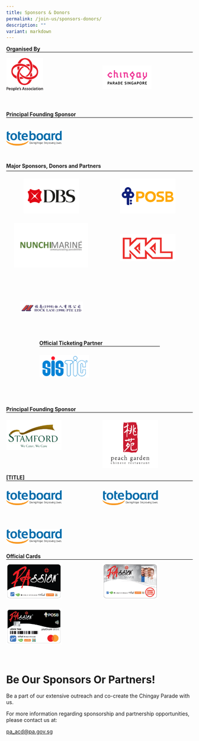 ```yaml
---
title: Sponsors & Donors
permalink: /join-us/sponsors-donors/
description: ""
variant: markdown
---
```

<div style="margin: 0 auto; display: grid; grid-gap: 1rem; grid-template-columns: repeat(auto-fit, minmax(325px,1fr));">
   
  <div style="text-align: left;">
        <b>Organised By</b>
        <div style="margin: 0 auto; display: grid; grid-gap: 1rem; grid-template-columns: repeat(auto-fit, minmax(161px,1fr));border-top: 1px solid black; padding-top:2%;">
            <div style="text-align: left;padding-top:5px;"><img src="/images/Sponsors%20&amp;%20Donors/pa-14-october-2019-18-19-28.png" alt="People's Association" style="width:100px;float:left;"> </div>
            <div style="text-align: left; padding-top: 10%;"><img src="/images/Sponsors%20&amp;%20Donors/chingay-(black)-31-october-2021-11-10-19.png" alt="Chingay Parade Singapore" style="width: 133px; float: left;"> </div>
            <div style="text-align: left; padding-top: 5px;">&nbsp; </div>
        </div>
    </div>
			
<div style="text-align: left;">
        <b>Principal Founding Sponsor</b>
        <div style="margin: 0 auto; display: grid; grid-gap: 1rem; grid-template-columns: repeat(auto-fit, minmax(161px,1fr));border-top: 1px solid black; padding-top:2%;">
            <div style="text-align: left; padding-top: 10%; padding-bottom:10%;"><img src="/images/Sponsors%20&amp;%20Donors/Tote_Board_Logo_horizontal__Colour_.png" alt="Toteboard" style="width:150px;float:left;"> </div>
            <div style="text-align: left; padding-top: 5px;">&nbsp; </div>
        </div>
            <div style="text-align: left; padding-top: 5px;">&nbsp; </div>
        </div>
</div>


  <div style="margin: 0 auto; display: grid; grid-gap: 1rem; grid-template-columns: repeat(auto-fit, minmax(325px,1fr));">
    <div style="text-align: left;">

<div style="text-align: left;">
	<b>Major Sponsors, Donors and Partners</b>
    <div style="margin: 5px auto; display: grid; grid-gap: 1rem; grid-template-columns: repeat(auto-fit, minmax(161px,1fr)); border-top: 1px solid black;">
        <div style="text-align: center;"><img src="/images/Sponsors%20&amp;%20Donors/DBS-Jan2023.png" alt="DBS" style="width:150px; padding-top:8%;"> </div>
        <div style="text-align: center;"><img src="/images/Sponsors%20&amp;%20Donors/POSB-Jan2023.png" alt="POSB" style="width:150px; padding-top:8%;"> </div>
        <div style="text-align: center;"><img src="/images/Sponsors%20&amp;%20Donors/Nunchi%20Marine%20Logo%20Vector%20-%202023.png" alt="Nunchi Marine" style="width:200px;padding-top:3%;"></div>
					<div style="text-align:center;"><img src="/images/Sponsors%20&amp;%20Donors/kkl-14-october-2019-18-47-18.png" alt="KKL" style="width:150px;padding-top:15%;"></div>
        <div style="text-align: center;"><img src="/images/Sponsors%20&amp;%20Donors/hock-lam-11-february-2021-21-54-16.png" alt="Hock Lam" style="width:170px;padding-top:29%;"> </div></div>
        <div style="text-align: center;"> </div>
        <div style="text-align: center;"> </div>
        <div style="text-align: center;"> </div>
			</div></div>
<br>
<br>			
			
			
<div style="margin: 0 auto; display: grid; grid-gap: 1rem; grid-template-columns: repeat(auto-fit, minmax(325px,1fr));">
   
  <div style="text-align: left;">
        <b>Official Ticketing Partner</b>
        <div style="margin: 0 auto; display: grid; grid-gap: 1rem; grid-template-columns: repeat(auto-fit, minmax(161px,1fr));border-top: 1px solid black; padding-top:2%;">
            <div style="text-align: left; padding-top: 5%;"><img src="/images/SISTIC_Logo_Full_Color.png" alt="SISTIC" style="width: 133px; float: left;"> </div>				
            <div style="text-align: left; padding-top: 5px;">&nbsp; </div>
        </div>
            <div style="text-align: left; padding-top: 5px;">&nbsp; </div>
        </div>
    </div>
			
<div style="text-align: left;">
        <b>Principal Founding Sponsor</b>
        <div style="margin: 0 auto; display: grid; grid-gap: 1rem; grid-template-columns: repeat(auto-fit, minmax(161px,1fr));border-top: 1px solid black; padding-top:2%;">
            <div style="text-align: left; padding-top: 10px;"><img src="/images/Sponsors%20&amp;%20Donors/stamford-catering-18-october-2019-16-40-27.png" alt="Stamford" style="width: 150px; float: left;"> </div>
        <div style="text-align: left; padding-top: 10px;"><img src="/images/Sponsors%20&amp;%20Donors/peach-garden-(colour)-14-october-2019-18-28-03.png" alt="Peach Garden" style="width: 150px; float: left;"> </div>
</div>
</div>

<div style="text-align: left;">
    <b>[TITLE]</b>
    <div style="margin: 0 auto; display: grid; grid-gap: 1rem; grid-template-columns: repeat(auto-fit, minmax(161px,1fr)); border-top: 1px solid black;">
            <div style="text-align: left; padding-top: 10%; padding-bottom:10%;"><img src="/images/Sponsors%20&amp;%20Donors/Tote_Board_Logo_horizontal__Colour_.png" alt="JCD" style="width:150px;float:left;"> </div>
            <div style="text-align: left; padding-top: 10%; padding-bottom:10%;"><img src="/images/Sponsors%20&amp;%20Donors/Tote_Board_Logo_horizontal__Colour_.png" alt="StellarAce" style="width:150px;float:left;"> </div>
            <div style="text-align: left; padding-top: 10%; padding-bottom:10%;"><img src="/images/Sponsors%20&amp;%20Donors/Tote_Board_Logo_horizontal__Colour_.png" alt="SMRT" style="width:150px;float:left;"> </div>
            <div style="text-align: left; padding-top: 5px;">&nbsp; </div>
        </div>			
    </div>
</div>


<div style="text-align: left;">
    <b>Official Cards</b>
    <div style="margin: 0 auto; display: grid; grid-gap: 1rem; grid-template-columns: repeat(auto-fit, minmax(161px,1fr)); border-top: 1px solid black;">
        <div style="text-align: left; padding-top: 10px;"><img src="/images/Sponsors%20&amp;%20Donors/PAssionCard%202022%20Black.png" style="width:150px;float: left;"> </div>
        <div style="text-align: left; padding-top: 10px;"><img src="/images/Sponsors%20&amp;%20Donors/PAssionCard%202022%20Silver.png" alt="PAssion Card Silver" style="width: 150px; float: left;"> </div>
        <div style="text-align: left; padding-top: 10px;"><img src="/images/Sponsors%20&amp;%20Donors/PAssionCard%202022%20POSB.png" alt="PAssion Card POSB" style="width: 150px; float: left;"> </div>
        <div style="text-align: left; padding-top: 5px;">&nbsp; </div>
        <div style="text-align: left; padding-top: 5px;">&nbsp; </div>
    </div>
</div>



# **Be Our Sponsors Or Partners!**

Be a part of our extensive outreach and co-create the Chingay Parade with us.

For more information regarding sponsorship and partnership opportunities, please contact us at:

[pa_acd@pa.gov.sg](mailto:pa_acd@pa.gov.sg)

